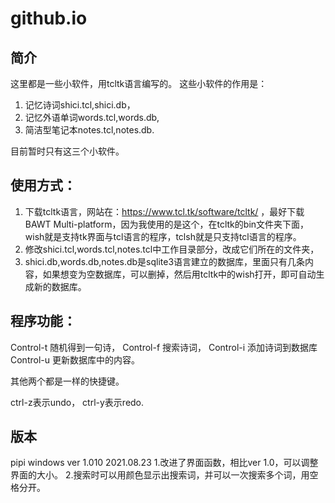# github.io
## 简介
这里都是一些小软件，用tcltk语言编写的。
这些小软件的作用是：
1. 记忆诗词shici.tcl,shici.db，
2. 记忆外语单词words.tcl,words.db,
3. 简洁型笔记本notes.tcl,notes.db.

目前暂时只有这三个小软件。

## 使用方式：
1. 下载tcltk语言，网站在：https://www.tcl.tk/software/tcltk/ ，最好下载BAWT Multi-platform，因为我使用的是这个，在tcltk的bin文件夹下面，wish就是支持tk界面与tcl语言的程序，tclsh就是只支持tcl语言的程序。
2. 修改shici.tcl,words.tcl,notes.tcl中工作目录部分，改成它们所在的文件夹，
3. shici.db,words.db,notes.db是sqlite3语言建立的数据库，里面只有几条内容，如果想变为空数据库，可以删掉，然后用tcltk中的wish打开，即可自动生成新的数据库。


## 程序功能：

Control-t 随机得到一句诗，
Control-f 搜索诗词，
Control-i 添加诗词到数据库
Control-u 更新数据库中的内容。

其他两个都是一样的快捷键。

ctrl-z表示undo，
ctrl-y表示redo.

## 版本
pipi  windows ver 1.010 2021.08.23
1.改进了界面函数，相比ver 1.0，可以调整界面的大小。
2.搜索时可以用颜色显示出搜索词，并可以一次搜索多个词，用空格分开。
